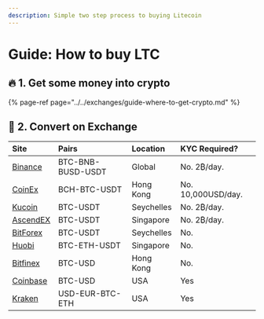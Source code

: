 ```yaml
---
description: Simple two step process to buying Litecoin
---
```


# Guide: How to buy LTC

## 🔥 1. Get some money into crypto

{% page-ref page="../../exchanges/guide-where-to-get-crypto.md" %}

## 🔄 2. Convert on Exchange

| Site | Pairs | Location | KYC Required? |
| :--- | :--- | :--- | :--- |
| [Binance](https://www.binance.com/en/register?ref=RI4R7YI6) | BTC-BNB-BUSD-USDT | Global | No. 2₿/day. |
| [CoinEx](https://www.coinex.com/register?refer_code=6rcz2) | BCH-BTC-USDT | Hong Kong | No. 10,000USD/day. |
| [Kucoin](https://www.kucoin.com/ucenter/signup?rcode=2M43tty) | BTC-USDT | Seychelles | No. 2₿/day. |
| [AscendEX](https://ascendex.com/) | BTC-USDT | Singapore | No. 2₿/day. |
| [BitForex](https://www.bitforex.com/) | BTC-USDT | Seychelles | No. |
| [Huobi](https://www.hbg.com/en-us/exchange/?s=xtz_btc&invite_code=) | BTC-ETH-USDT | Singapore | No. |
| [Bitfinex](https://www.bitfinex.com/t/ETH:UST) | BTC-USD | Hong Kong | No. |
| [Coinbase](https://pro.coinbase.com/trade/ETH-USDC) | BTC-USD | USA | Yes |
| [Kraken](https://www.kraken.com/) | USD-EUR-BTC-ETH | USA | Yes |

